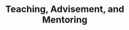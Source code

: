 ---
title: Teaching, Advisement, and Mentoring
type: landing
view: card

sections:
  - block: accomplishments
    content:
      title: Teaching
      subtitle: ''
      text: ''
      date_format: Jan 2006
      # Accomplishments.
      #   Add/remove as many `items` blocks below as you like.
      #   `title`, `organization`, and `date_start` are the required parameters.
      #   Leave other parameters empty if not required.
      #   Begin multi-line descriptions with YAML's `|2-` multi-line prefix.
      items:
        - title: Invited Guest Lecturer 
          date_start: '2023-04-01'
          description: 'ADD'
          icon: BUSPH-logo
          organization: Boston University School of Public Health
          organization_url: https://www.bu.edu/sph/

        - title: Invited Guest Lecturer
          date_start: '2023-01-01'
          description: 'ADD'
          icon: williams_guidelines_rectangle_1280px45
          organization: Williams College, Department of Psychology
          organization_url: https://psychology.williams.edu/
          
        - title: Adjunct Lecturer
          date_end: '2019-08-21'
          date_start: '2019-12-01'
          description: 'ADD'
          icon: hunter
          organization: Hunter College of University of New York, Department of Psychology
          organization_url: https://www.hunter.cuny.edu/psychology
        
        - title: Teaching Assistant
          date_end: '2021-05-01'
          date_start: '2016-08-01'
          description: 'MA Research Methods; PhD Psychological Assessment'
          icon: TC_Logo_Stacked_Centered
          organization: Teachers College, Columbia University, Department of Counseling and Clinical Psychology
          organization_url: https://www.tc.columbia.edu/counseling-and-clinical-psychology/clinical/
    design:
      # Choose how many columns the section has. Valid values: '1' or '2'.
      columns: '1'
      
  - block: accomplishments
    content:
      title: Advisement & Mentoring
      subtitle: ''
      text: ''
      date_format: Jan 2006
      # Accomplishments.
      #   Add/remove as many `items` blocks below as you like.
      #   `title`, `organization`, and `date_start` are the required parameters.
      #   Leave other parameters empty if not required.
      #   Begin multi-line descriptions with YAML's `|2-` multi-line prefix.
      items:
        - title: Honors College Mentor
          date_end: ''
          date_start: '2023-02-01'
          description: 'ADD'
          icon: GSU_logo
          organization: Georgia State University, Honors College
          organization_url: https://honors.gsu.edu/
        
        - title: Integrative Project Advisor 
          date_start: '2023-04-01'
          description: 'ADD'
          icon: TC_Logo_Stacked_Centered
          organization: Teachers College, Columbia University, Department of Counseling and Clinical Psychology
          organization_url: https://www.tc.columbia.edu/counseling-and-clinical-psychology/clinical/

        - title: Academic Advisor
          date_start: '2021-01-01'
          description: 'ADD'
          icon: TC_Logo_Stacked_Centered
          organization: Teachers College, Columbia University, Department of Counseling and Clinical Psychology
          organization_url: https://www.tc.columbia.edu/counseling-and-clinical-psychology/clinical/
          
        - title: Statistics and Research Methods Tutor
          date_end: '2012-01-01'
          date_start: '2013-05-01'
          description: 'ADD'
          icon: GSU_logo
          organization: Georgia State University, Department of Psychology
          organization_url: https://psychology.gsu.edu/
    design:
      # Choose how many columns the section has. Valid values: '1' or '2'.
      columns: '1'
---